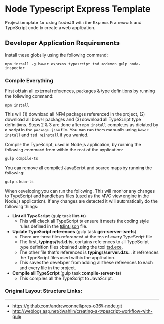 Node Typescript Express Template
================================

Project template for using NodeJS with the Express Framework and TypeScript code to create a web application.


Developer Application Requirements
----------------------------------
Install these globally using the following command:

````
npm install -g bower express typescript tsd nodemon gulp node-inspector
````

### Compile Everything
First obtain all external references, packages & type definitions by running the following command:

````
npm install
````

This will (1) download all NPM packages referenced in the project, (2) download all bower packages and (3) download all TypeScript type definitions. Steps 2 & 3 are done after `npm install` completes as dictated by a script in the `package.json` file. You can run them manually using `bower install` and `tsd reinstall` if you wanted.

Compile the TypeScript, used in Node.js application, by running the following command from within the root of the application:

````
gulp compile-ts
````

You can remove all compiled JavaScript and source maps by running the following:

````
gulp clean-ts
````

When developing you can run the following. This will monitor any changes to TypeScript and handlebars files (used as the MVC view engine in the Node.js application). If any changes are detected it will automatically do the following things:

- **Lint all TypeScript** (gulp task **lint-ts**)
    - This will check all TypeScript to ensure it meets the coding style rules defined in the [tslint.json](tslint.json) file.
- **Update TypeScript references** (gulp task **gen-server-tsrefs**)
    - There are three files referenced at the top of every TypeScript file. 
    - The first, **typings/tsd.d.ts**, contains references to all TypeScript type definition files obtained using the tool [tsd.exe](http://definitelytyped.org/tsd). 
    - The other file that's referenced is **typings/server.d.ts**... it references the TypeScript files used within the application. 
    - This saves the developer from adding all these references to each and every file in the project. 
- **Compile all TypeScript** (gulp task **compile-server-ts**) 
    - This compiles all the TypeScript to JavaScript.


### Original Layout Structure Links:
--------------------------
- https://github.com/andrewconnell/pres-o365-node.git
- http://weblogs.asp.net/dwahlin/creating-a-typescript-workflow-with-gulp
 

